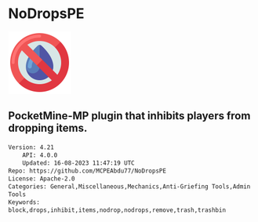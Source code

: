 # NoDropsPE
<img src="https://raw.githubusercontent.com/MCPEAbdu77/NoDropsPE/20e1ed122e0276d8cc9bd5b519a93127ca5d6f5a/icon.png" width="128" height="128" />

## PocketMine-MP plugin that inhibits players from dropping items.
```properties
Version: 4.21
    API: 4.0.0
    Updated: 16-08-2023 11:47:19 UTC
Repo: https://github.com/MCPEAbdu77/NoDropsPE
License: Apache-2.0
Categories: General,Miscellaneous,Mechanics,Anti-Griefing Tools,Admin Tools
Keywords: block,drops,inhibit,items,nodrop,nodrops,remove,trash,trashbin
```
